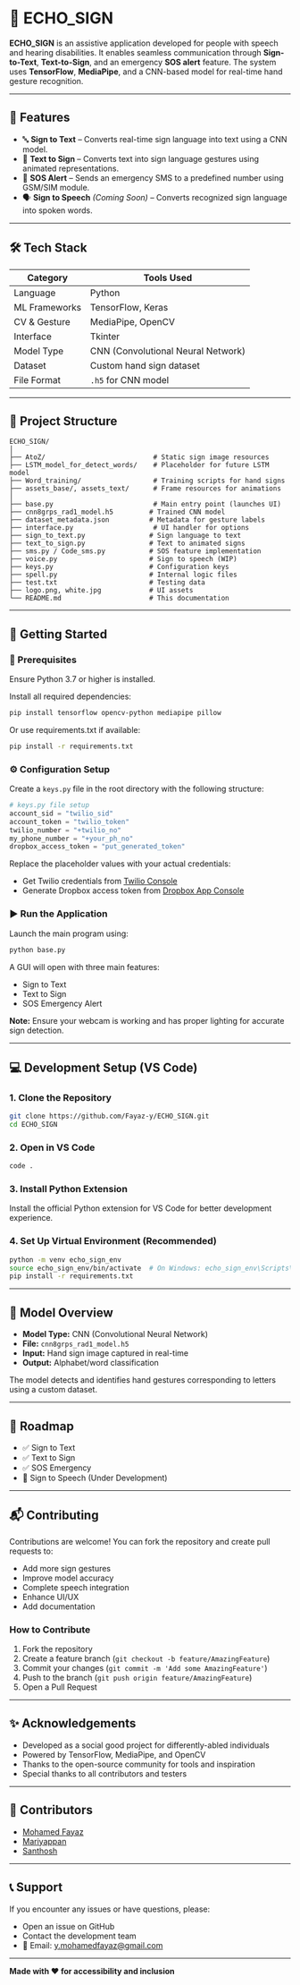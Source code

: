 # 🤟 ECHO_SIGN

**ECHO_SIGN** is an assistive application developed for people with speech and hearing disabilities. It enables seamless communication through **Sign-to-Text**, **Text-to-Sign**, and an emergency **SOS alert** feature. The system uses **TensorFlow**, **MediaPipe**, and a CNN-based model for real-time hand gesture recognition.

---

## 🧠 Features

- 🔤 **Sign to Text** – Converts real-time sign language into text using a CNN model.
- 📄 **Text to Sign** – Converts text into sign language gestures using animated representations.
- 🚨 **SOS Alert** – Sends an emergency SMS to a predefined number using GSM/SIM module.
- 🗣️ **Sign to Speech** *(Coming Soon)* – Converts recognized sign language into spoken words.

---

## 🛠 Tech Stack

| Category       | Tools Used                         |
|----------------|------------------------------------|
| Language       | Python                             |
| ML Frameworks  | TensorFlow, Keras                  |
| CV & Gesture   | MediaPipe, OpenCV                  |
| Interface      | Tkinter                            |
| Model Type     | CNN (Convolutional Neural Network) |
| Dataset        | Custom hand sign dataset           |
| File Format    | `.h5` for CNN model                |

---

## 📁 Project Structure

```
ECHO_SIGN/
│
├── AtoZ/                           # Static sign image resources
├── LSTM_model_for_detect_words/    # Placeholder for future LSTM model
├── Word_training/                  # Training scripts for hand signs
├── assets_base/, assets_text/      # Frame resources for animations
│
├── base.py                         # Main entry point (launches UI)
├── cnn8grps_rad1_model.h5         # Trained CNN model
├── dataset_metadata.json          # Metadata for gesture labels
├── interface.py                    # UI handler for options
├── sign_to_text.py                # Sign language to text
├── text_to_sign.py                # Text to animated signs
├── sms.py / Code_sms.py           # SOS feature implementation
├── voice.py                       # Sign to speech (WIP)
├── keys.py                        # Configuration keys
├── spell.py                       # Internal logic files
├── test.txt                       # Testing data
├── logo.png, white.jpg            # UI assets
└── README.md                      # This documentation
```

---

## 🚀 Getting Started

### 🔧 Prerequisites

Ensure Python 3.7 or higher is installed.

Install all required dependencies:

```bash
pip install tensorflow opencv-python mediapipe pillow
```

Or use requirements.txt if available:

```bash
pip install -r requirements.txt
```

### ⚙️ Configuration Setup

Create a `keys.py` file in the root directory with the following structure:

```python
# keys.py file setup
account_sid = "twilio_sid"
account_token = "twilio_token" 
twilio_number = "+twilio_no"
my_phone_number = "+your_ph_no"
dropbox_access_token = "put_generated_token"
```

Replace the placeholder values with your actual credentials:
- Get Twilio credentials from [Twilio Console](https://console.twilio.com/)
- Generate Dropbox access token from [Dropbox App Console](https://www.dropbox.com/developers/apps)

### ▶️ Run the Application

Launch the main program using:

```bash
python base.py
```

A GUI will open with three main features:
- Sign to Text
- Text to Sign  
- SOS Emergency Alert

**Note:** Ensure your webcam is working and has proper lighting for accurate sign detection.

---

## 💻 Development Setup (VS Code)

### 1. Clone the Repository

```bash
git clone https://github.com/Fayaz-y/ECHO_SIGN.git
cd ECHO_SIGN
```

### 2. Open in VS Code

```bash
code .
```

### 3. Install Python Extension

Install the official Python extension for VS Code for better development experience.

### 4. Set Up Virtual Environment (Recommended)

```bash
python -m venv echo_sign_env
source echo_sign_env/bin/activate  # On Windows: echo_sign_env\Scripts\activate
pip install -r requirements.txt
```

---

## 🧠 Model Overview

- **Model Type:** CNN (Convolutional Neural Network)
- **File:** `cnn8grps_rad1_model.h5`
- **Input:** Hand sign image captured in real-time
- **Output:** Alphabet/word classification

The model detects and identifies hand gestures corresponding to letters using a custom dataset.

---

## 🚧 Roadmap

- ✅ Sign to Text
- ✅ Text to Sign
- ✅ SOS Emergency
- 🔄 Sign to Speech (Under Development)

---

## 📬 Contributing

Contributions are welcome! You can fork the repository and create pull requests to:

- Add more sign gestures
- Improve model accuracy
- Complete speech integration
- Enhance UI/UX
- Add documentation

### How to Contribute

1. Fork the repository
2. Create a feature branch (`git checkout -b feature/AmazingFeature`)
3. Commit your changes (`git commit -m 'Add some AmazingFeature'`)
4. Push to the branch (`git push origin feature/AmazingFeature`)
5. Open a Pull Request

---


## ✨ Acknowledgements

- Developed as a social good project for differently-abled individuals
- Powered by TensorFlow, MediaPipe, and OpenCV
- Thanks to the open-source community for tools and inspiration
- Special thanks to all contributors and testers

---
## 👥 Contributors

- [Mohamed Fayaz](https://github.com/Fayaz-y)
- [Mariyappan](https://github.com/Mariyappanmm)
- [Santhosh](https://github.com/Santhosh1545)



---
## 📞 Support

If you encounter any issues or have questions, please:
- Open an issue on GitHub
- Contact the development team
- 📧 Email: y.mohamedfayaz@gmail.com
---

**Made with ❤️ for accessibility and inclusion**
